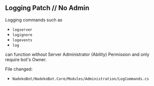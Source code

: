 ## Logging Patch // No Admin

Logging commands such as 

- `logserver` 
- `logignore` 
- `logevents`
- `log` 

can function without Server Administrator (Ability) Permission and only require bot's Owner.

File changed:
 - `NadekoBot/NadekoBot.Core/Modules/Administration/LogCommands.cs`
 